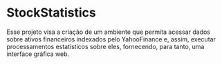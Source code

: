 # StockStatistics

Esse projeto visa a criação de um ambiente que permita acessar dados
sobre ativos financeiros indexados pelo YahooFinance e, assim, executar
processamentos estatísticos sobre eles, fornecendo, para tanto, uma interface
gráfica web.
